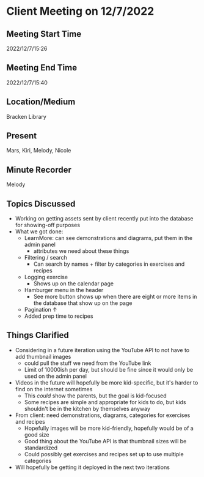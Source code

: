 # Client Meeting on 12/7/2022

## Meeting Start Time
2022/12/7/15:26

## Meeting End Time
2022/12/7/15:40

## Location/Medium
Bracken Library

## Present
Mars, Kiri, Melody, Nicole

## Minute Recorder
Melody

## Topics Discussed
- Working on getting assets sent by client recently put into the database for showing-off purposes
- What we got done:
  - LearnMore: can see demonstrations and diagrams, put them in the admin panel
    - attributes we need about these things
  - Filtering / search
    - Can search by names + filter by categories in exercises and recipes
  - Logging exercise
    - Shows up on the calendar page
  - Hamburger menu in the header
    - See more button shows up when there are eight or more items in the database that show up on the page
  - Pagination ↑
  - Added prep time to recipes
## Things Clarified
- Considering in a future iteration using the YouTube API to not have to add thumbnail images
  - could pull the stuff we need from the YouTube link
  - Limit of 10000ish per day, but should be fine since it would only be used on the admin panel
- Videos in the future will hopefully be more kid-specific, but it's harder to find on the internet sometimes
  - This _could_ show the parents, but the goal is kid-focused
  - Some recipes are simple and appropriate for kids to do, but kids shouldn't be in the kitchen by themselves anyway
- From client: need demonstrations, diagrams, categories for exercises and recipes
  - Hopefully images will be more kid-friendly, hopefully would be of a good size
  - Good thing about the YouTube API is that thumbnail sizes will be standardized
  - Could possibly get exercises and recipes set up to use multiple categories
- Will hopefully be getting it deployed in the next two iterations